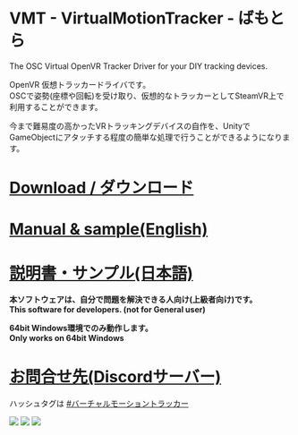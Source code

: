 # VMT - VirtualMotionTracker - ばもとら
The OSC Virtual OpenVR Tracker Driver for your DIY tracking devices.

OpenVR 仮想トラッカードライバです。  
OSCで姿勢(座標や回転)を受け取り、仮想的なトラッカーとしてSteamVR上で利用することができます。  
  
今まで難易度の高かったVRトラッキングデバイスの自作を、UnityでGameObjectにアタッチする程度の簡単な処理で行うことができるようになります。  

# [Download / ダウンロード](https://github.com/gpsnmeajp/VirtualMotionTracker/releases)  
# [Manual & sample(English)](doc/note_en.md)
# [説明書・サンプル(日本語)](doc/note.md)

**本ソフトウェアは、自分で問題を解決できる人向け(上級者向け)です。**  
**This software for developers. (not for General user)**  
  
**64bit Windows環境でのみ動作します。**  
**Only works on 64bit Windows**  

# [お問合せ先(Discordサーバー)](https://discord.gg/nGapSR7)
ハッシュタグは [#バーチャルモーショントラッカー](https://twitter.com/search?q=%23%E3%83%90%E3%83%BC%E3%83%81%E3%83%A3%E3%83%AB%E3%83%A2%E3%83%BC%E3%82%B7%E3%83%A7%E3%83%B3%E3%83%88%E3%83%A9%E3%83%83%E3%82%AB%E3%83%BC)

<img src="https://github.com/gpsnmeajp/VirtualMotionTracker/blob/master/doc/screen0.png?raw=true"></img>
<img src="https://github.com/gpsnmeajp/VirtualMotionTracker/blob/master/doc/vmt_vr.png?raw=true"></img>
<img src="https://github.com/gpsnmeajp/VirtualMotionTracker/blob/master/doc/Architecture.png?raw=true"></img>

